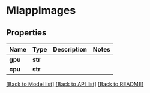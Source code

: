 # MlappImages

## Properties
Name | Type | Description | Notes
------------ | ------------- | ------------- | -------------
**gpu** | **str** |  | 
**cpu** | **str** |  | 

[[Back to Model list]](../README.md#documentation-for-models) [[Back to API list]](../README.md#documentation-for-api-endpoints) [[Back to README]](../README.md)


